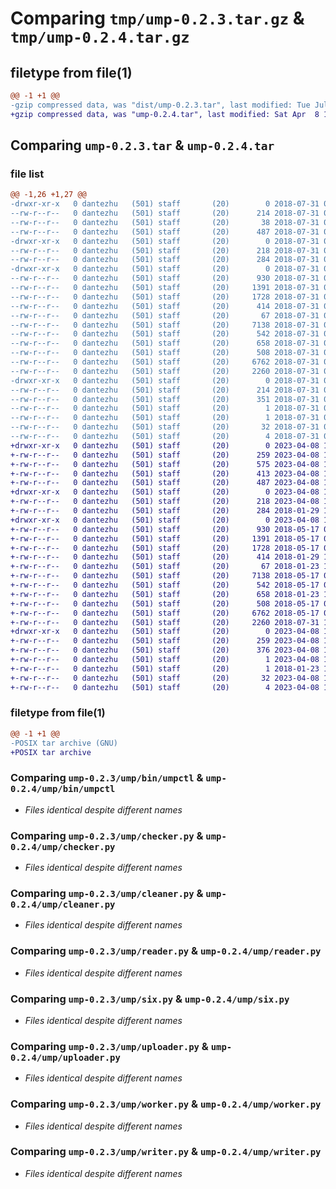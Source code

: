 # Comparing `tmp/ump-0.2.3.tar.gz` & `tmp/ump-0.2.4.tar.gz`

## filetype from file(1)

```diff
@@ -1 +1 @@
-gzip compressed data, was "dist/ump-0.2.3.tar", last modified: Tue Jul 31 06:08:48 2018, max compression
+gzip compressed data, was "ump-0.2.4.tar", last modified: Sat Apr  8 17:17:59 2023, max compression
```

## Comparing `ump-0.2.3.tar` & `ump-0.2.4.tar`

### file list

```diff
@@ -1,26 +1,27 @@
-drwxr-xr-x   0 dantezhu   (501) staff       (20)        0 2018-07-31 06:08:48.000000 ump-0.2.3/
--rw-r--r--   0 dantezhu   (501) staff       (20)      214 2018-07-31 06:08:48.000000 ump-0.2.3/PKG-INFO
--rw-r--r--   0 dantezhu   (501) staff       (20)       38 2018-07-31 06:08:48.000000 ump-0.2.3/setup.cfg
--rw-r--r--   0 dantezhu   (501) staff       (20)      487 2018-07-31 06:08:20.000000 ump-0.2.3/setup.py
-drwxr-xr-x   0 dantezhu   (501) staff       (20)        0 2018-07-31 06:08:48.000000 ump-0.2.3/ump/
--rw-r--r--   0 dantezhu   (501) staff       (20)      218 2018-07-31 06:08:20.000000 ump-0.2.3/ump/__init__.py
--rw-r--r--   0 dantezhu   (501) staff       (20)      284 2018-07-31 06:08:20.000000 ump-0.2.3/ump/bill.py
-drwxr-xr-x   0 dantezhu   (501) staff       (20)        0 2018-07-31 06:08:48.000000 ump-0.2.3/ump/bin/
--rw-r--r--   0 dantezhu   (501) staff       (20)      930 2018-07-31 06:08:20.000000 ump-0.2.3/ump/bin/umpctl
--rw-r--r--   0 dantezhu   (501) staff       (20)     1391 2018-07-31 06:08:20.000000 ump-0.2.3/ump/checker.py
--rw-r--r--   0 dantezhu   (501) staff       (20)     1728 2018-07-31 06:08:20.000000 ump-0.2.3/ump/cleaner.py
--rw-r--r--   0 dantezhu   (501) staff       (20)      414 2018-07-31 06:08:20.000000 ump-0.2.3/ump/constants.py
--rw-r--r--   0 dantezhu   (501) staff       (20)       67 2018-07-31 06:08:20.000000 ump-0.2.3/ump/log.py
--rw-r--r--   0 dantezhu   (501) staff       (20)     7138 2018-07-31 06:08:20.000000 ump-0.2.3/ump/reader.py
--rw-r--r--   0 dantezhu   (501) staff       (20)      542 2018-07-31 06:08:20.000000 ump-0.2.3/ump/six.py
--rw-r--r--   0 dantezhu   (501) staff       (20)      658 2018-07-31 06:08:20.000000 ump-0.2.3/ump/uploader.py
--rw-r--r--   0 dantezhu   (501) staff       (20)      508 2018-07-31 06:08:20.000000 ump-0.2.3/ump/utils.py
--rw-r--r--   0 dantezhu   (501) staff       (20)     6762 2018-07-31 06:08:20.000000 ump-0.2.3/ump/worker.py
--rw-r--r--   0 dantezhu   (501) staff       (20)     2260 2018-07-31 06:08:20.000000 ump-0.2.3/ump/writer.py
-drwxr-xr-x   0 dantezhu   (501) staff       (20)        0 2018-07-31 06:08:48.000000 ump-0.2.3/ump.egg-info/
--rw-r--r--   0 dantezhu   (501) staff       (20)      214 2018-07-31 06:08:48.000000 ump-0.2.3/ump.egg-info/PKG-INFO
--rw-r--r--   0 dantezhu   (501) staff       (20)      351 2018-07-31 06:08:48.000000 ump-0.2.3/ump.egg-info/SOURCES.txt
--rw-r--r--   0 dantezhu   (501) staff       (20)        1 2018-07-31 06:08:48.000000 ump-0.2.3/ump.egg-info/dependency_links.txt
--rw-r--r--   0 dantezhu   (501) staff       (20)        1 2018-07-31 06:08:48.000000 ump-0.2.3/ump.egg-info/not-zip-safe
--rw-r--r--   0 dantezhu   (501) staff       (20)       32 2018-07-31 06:08:48.000000 ump-0.2.3/ump.egg-info/requires.txt
--rw-r--r--   0 dantezhu   (501) staff       (20)        4 2018-07-31 06:08:48.000000 ump-0.2.3/ump.egg-info/top_level.txt
+drwxr-xr-x   0 dantezhu   (501) staff       (20)        0 2023-04-08 17:17:59.448498 ump-0.2.4/
+-rw-r--r--   0 dantezhu   (501) staff       (20)      259 2023-04-08 17:17:59.448727 ump-0.2.4/PKG-INFO
+-rw-r--r--   0 dantezhu   (501) staff       (20)      575 2023-04-08 17:17:49.000000 ump-0.2.4/pyproject.toml
+-rw-r--r--   0 dantezhu   (501) staff       (20)      413 2023-04-08 17:17:59.449799 ump-0.2.4/setup.cfg
+-rw-r--r--   0 dantezhu   (501) staff       (20)      487 2023-04-08 17:17:35.000000 ump-0.2.4/setup.py
+drwxr-xr-x   0 dantezhu   (501) staff       (20)        0 2023-04-08 17:17:59.441923 ump-0.2.4/ump/
+-rw-r--r--   0 dantezhu   (501) staff       (20)      218 2023-04-08 17:17:45.000000 ump-0.2.4/ump/__init__.py
+-rw-r--r--   0 dantezhu   (501) staff       (20)      284 2018-01-29 14:37:51.000000 ump-0.2.4/ump/bill.py
+drwxr-xr-x   0 dantezhu   (501) staff       (20)        0 2023-04-08 17:17:59.447733 ump-0.2.4/ump/bin/
+-rw-r--r--   0 dantezhu   (501) staff       (20)      930 2018-05-17 03:16:02.000000 ump-0.2.4/ump/bin/umpctl
+-rw-r--r--   0 dantezhu   (501) staff       (20)     1391 2018-05-17 03:16:02.000000 ump-0.2.4/ump/checker.py
+-rw-r--r--   0 dantezhu   (501) staff       (20)     1728 2018-05-17 03:16:02.000000 ump-0.2.4/ump/cleaner.py
+-rw-r--r--   0 dantezhu   (501) staff       (20)      414 2018-01-29 14:37:51.000000 ump-0.2.4/ump/constants.py
+-rw-r--r--   0 dantezhu   (501) staff       (20)       67 2018-01-23 14:10:07.000000 ump-0.2.4/ump/log.py
+-rw-r--r--   0 dantezhu   (501) staff       (20)     7138 2018-05-17 03:23:26.000000 ump-0.2.4/ump/reader.py
+-rw-r--r--   0 dantezhu   (501) staff       (20)      542 2018-05-17 03:16:02.000000 ump-0.2.4/ump/six.py
+-rw-r--r--   0 dantezhu   (501) staff       (20)      658 2018-01-23 14:10:07.000000 ump-0.2.4/ump/uploader.py
+-rw-r--r--   0 dantezhu   (501) staff       (20)      508 2018-05-17 03:16:02.000000 ump-0.2.4/ump/utils.py
+-rw-r--r--   0 dantezhu   (501) staff       (20)     6762 2018-05-17 03:16:02.000000 ump-0.2.4/ump/worker.py
+-rw-r--r--   0 dantezhu   (501) staff       (20)     2260 2018-07-31 14:41:32.000000 ump-0.2.4/ump/writer.py
+drwxr-xr-x   0 dantezhu   (501) staff       (20)        0 2023-04-08 17:17:59.447103 ump-0.2.4/ump.egg-info/
+-rw-r--r--   0 dantezhu   (501) staff       (20)      259 2023-04-08 17:17:59.000000 ump-0.2.4/ump.egg-info/PKG-INFO
+-rw-r--r--   0 dantezhu   (501) staff       (20)      376 2023-04-08 17:17:59.000000 ump-0.2.4/ump.egg-info/SOURCES.txt
+-rw-r--r--   0 dantezhu   (501) staff       (20)        1 2023-04-08 17:17:59.000000 ump-0.2.4/ump.egg-info/dependency_links.txt
+-rw-r--r--   0 dantezhu   (501) staff       (20)        1 2018-01-23 14:10:26.000000 ump-0.2.4/ump.egg-info/not-zip-safe
+-rw-r--r--   0 dantezhu   (501) staff       (20)       32 2023-04-08 17:17:59.000000 ump-0.2.4/ump.egg-info/requires.txt
+-rw-r--r--   0 dantezhu   (501) staff       (20)        4 2023-04-08 17:17:59.000000 ump-0.2.4/ump.egg-info/top_level.txt
```

### filetype from file(1)

```diff
@@ -1 +1 @@
-POSIX tar archive (GNU)
+POSIX tar archive
```

### Comparing `ump-0.2.3/ump/bin/umpctl` & `ump-0.2.4/ump/bin/umpctl`

 * *Files identical despite different names*

### Comparing `ump-0.2.3/ump/checker.py` & `ump-0.2.4/ump/checker.py`

 * *Files identical despite different names*

### Comparing `ump-0.2.3/ump/cleaner.py` & `ump-0.2.4/ump/cleaner.py`

 * *Files identical despite different names*

### Comparing `ump-0.2.3/ump/reader.py` & `ump-0.2.4/ump/reader.py`

 * *Files identical despite different names*

### Comparing `ump-0.2.3/ump/six.py` & `ump-0.2.4/ump/six.py`

 * *Files identical despite different names*

### Comparing `ump-0.2.3/ump/uploader.py` & `ump-0.2.4/ump/uploader.py`

 * *Files identical despite different names*

### Comparing `ump-0.2.3/ump/worker.py` & `ump-0.2.4/ump/worker.py`

 * *Files identical despite different names*

### Comparing `ump-0.2.3/ump/writer.py` & `ump-0.2.4/ump/writer.py`

 * *Files identical despite different names*

